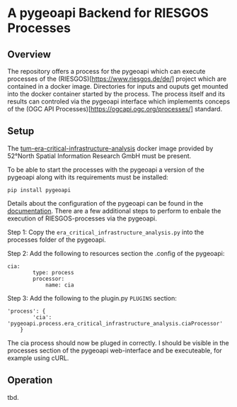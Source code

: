 # A pygeoapi Backend for RIESGOS Processes

## Overview
The repository offers a process for the pygeoapi which can execute processes of the (RIESGOS)[https://www.riesgos.de/de/] project which are contained in a docker image. Directories for inputs and ouputs get mounted into the docker container started by the process. The process itself and its results can controled via the pygeoapi interface which implememts conceps of the (OGC API Processes)[https://ogcapi.ogc.org/processes/] standard. 

## Setup
The [tum-era-critical-infrastructure-analysis](https://github.com/52North/tum-era-critical-infrastructure-analysis) docker image provided by 
52°North Spatial Information Research GmbH must be present.

To be able to start the processes with the pygeoapi a version of the pygeoapi along with its requirements must be installed:
```
pip install pygeoapi
```
Details about the configuration of the pygeoapi can be found in the [documentation](https://docs.pygeoapi.io/en/stable/index.html).
There are a few additional steps to perform to enbale the execution of RIESGOS-processes via the pygeoapi.

Step 1: Copy the ```era_critical_infrastructure_analysis.py``` into the processes folder of the pygeoapi.

Step 2: Add the following to resources section the .config of the pygeoapi:
```
cia: 
        type: process  
        processor:
            name: cia
```

Step 3: Add the following to the plugin.py ```PLUGINS``` section:
```
'process': { 
        'cia': 'pygeoapi.process.era_critical_infrastructure_analysis.ciaProcessor'
    }
 ```
 
 The cia process should now be pluged in correctly. I should be visible in the processes section of the pygeoapi web-interface and be executeable, for example using cURL.

## Operation
tbd.
